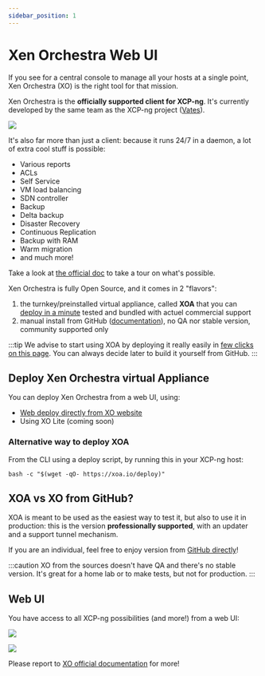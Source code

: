 ```yaml
---
sidebar_position: 1
---
```


# Xen Orchestra Web UI

If you see for a central console to manage all your hosts at a single point, Xen Orchestra (XO) is the right tool for that mission.

Xen Orchestra is the **officially supported client for XCP-ng**. It's currently developed by the same team as the XCP-ng project ([Vates](https://vates.tech)).

![](https://xen-orchestra.com/assets/featuresadmin.png)

It's also far more than just a client: because it runs 24/7 in a daemon, a lot of extra cool stuff is possible:
* Various reports
* ACLs
* Self Service
* VM load balancing
* SDN controller
* Backup
* Delta backup
* Disaster Recovery
* Continuous Replication
* Backup with RAM
* Warm migration
* and much more!

Take a look at [the official doc](https://xen-orchestra.com/docs/) to take a tour on what's possible.

Xen Orchestra is fully Open Source, and it comes in 2 "flavors":

1. the turnkey/preinstalled virtual appliance, called **XOA** that you can [deploy in a minute](https://xen-orchestra.com/#!/xoa) tested and bundled with actuel commercial support
2. manual install from GitHub ([documentation](https://xen-orchestra.com/docs/from_the_sources.html)), no QA nor stable version, community supported only

:::tip
We advise to start using XOA by deploying it really easily in [few clicks on this page](https://xen-orchestra.com/#!/xoa). You can always decide later to build it yourself from GitHub.
:::

## Deploy Xen Orchestra virtual Appliance
You can deploy Xen Orchestra from a web UI, using:
* [Web deploy directly from XO website](https://xen-orchestra.com/#!/xoa)
* Using XO Lite (coming soon)

### Alternative way to deploy XOA

From the CLI using a deploy script, by running this in your XCP-ng host:
```
bash -c "$(wget -qO- https://xoa.io/deploy)"
```

## XOA vs XO from GitHub?

XOA is meant to be used as the easiest way to test it, but also to use it in production: this is the version **professionally supported**, with an updater and a support tunnel mechanism.

If you are an individual, feel free to enjoy version from [GitHub directly](https://github.com/vatesfr/xen-orchestra)!

:::caution
XO from the sources doesn't have QA and there's no stable version. It's great for a home lab or to make tests, but not for production.
:::

## Web UI

You have access to all XCP-ng possibilities (and more!) from a web UI:

![](https://xen-orchestra.com/assets/main_view.jpg)

![](https://xen-orchestra.com/assets/stats.png)

Please report to [XO official documentation](https://xen-orchestra.com/docs) for more!